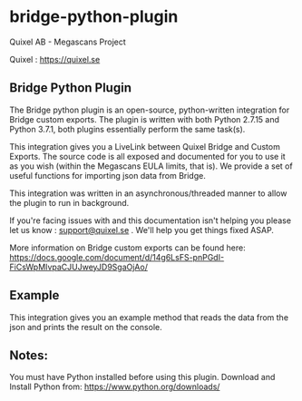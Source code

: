 # bridge-python-plugin

Quixel AB - Megascans Project

Quixel : https://quixel.se

## Bridge Python Plugin

The Bridge python plugin is an open-source, python-written integration for Bridge custom exports. The plugin is written with both Python 2.7.15 and Python 3.7.1, both plugins essentially perform the same task(s).

This integration gives you a LiveLink between Quixel Bridge and Custom Exports. The source code is all exposed
and documented for you to use it as you wish (within the Megascans EULA limits, that is).
We provide a set of useful functions for importing json data from Bridge.

This integration was written in an asynchronous/threaded manner to allow the plugin to run in background.

If you're facing issues with and this documentation isn't helping you please let us know : support@quixel.se . We'll help you get things fixed ASAP.

More information on Bridge custom exports can be found here:
https://docs.google.com/document/d/14g6LsFS-pnPGdI-FiCsWpMIvpaCJUJweyJD9SgaOjAo/

## Example

This integration gives you an example method that reads the data from the json and prints the result on the console. 

## Notes:

You must have Python installed before using this plugin.
Download and Install Python from: https://www.python.org/downloads/
